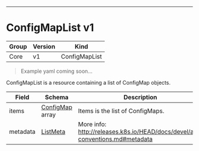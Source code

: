 

-----------
# ConfigMapList v1

Group        | Version     | Kind
------------ | ---------- | -----------
Core | v1 | ConfigMapList







> Example yaml coming soon...


ConfigMapList is a resource containing a list of ConfigMap objects.



Field        | Schema     | Description
------------ | ---------- | -----------
items | [ConfigMap](#configmap-v1) array | Items is the list of ConfigMaps.
metadata | [ListMeta](#listmeta-unversioned) | More info: http://releases.k8s.io/HEAD/docs/devel/api-conventions.md#metadata






